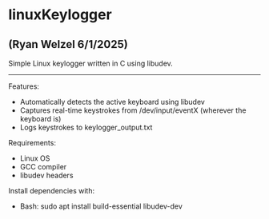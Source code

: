 # linuxKeylogger

## (Ryan Welzel 6/1/2025)

Simple Linux keylogger written in C using libudev.

------

Features:
- Automatically detects the active keyboard using libudev
- Captures real-time keystrokes from /dev/input/eventX (wherever the keyboard is)
- Logs keystrokes to keylogger_output.txt


Requirements:
- Linux OS
- GCC compiler
- libudev headers


Install dependencies with:
- Bash: sudo apt install build-essential libudev-dev
